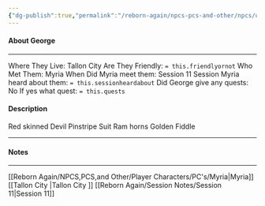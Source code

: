 ```yaml
---
{"dg-publish":true,"permalink":"/reborn-again/npcs-pcs-and-other/npcs/unknown/george/"}
---
```



#### About George
---
Where They Live: Tallon City 
Are They Friendly: `= this.friendlyornot`
Who Met Them: Myria
When Did Myria meet them: Session 11
Session Myria heard about them: `= this.sessionheardabout`
Did George give any quests: No
	If yes what quest: `= this.quests`


#### Description
Red skinned Devil
Pinstripe Suit
Ram horns
Golden Fiddle 

---

#### Notes
---
[[Reborn Again/NPCS,PCS,and Other/Player Characters/PC's/Myria\|Myria]]
[[Tallon City \|Tallon City ]]
[[Reborn Again/Session Notes/Session 11\|Session 11]]


